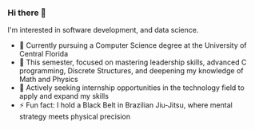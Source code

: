 ### Hi there 👋

I'm interested in software development, and data science.

- 🔭 Currently pursuing a Computer Science degree at the University of Central Florida
- 🌱 This semester, focused on mastering leadership skills, advanced C programming, Discrete Structures, and deepening my knowledge of Math and Physics
- 💼 Actively seeking internship opportunities in the technology field to apply and expand my skills
- ⚡ Fun fact: I hold a Black Belt in Brazilian Jiu-Jitsu, where mental strategy meets physical precision
<!--
**gaspardantas/gaspardantas** is a ✨ _special_ ✨ repository because its `README.md` (this file) appears on your GitHub profile.

Here are some ideas to get you started:

- 🔭 I’m currently working on ...
- 🌱 I’m currently learning ...
- 👯 I’m looking to collaborate on ...
- 🤔 I’m looking for help with ...
- 💬 Ask me about ...
- 📫 How to reach me: ...
- 😄 Pronouns: ...
- ⚡ Fun fact: ...
-->
